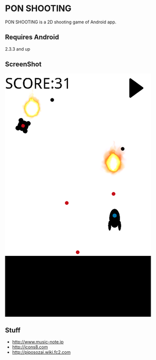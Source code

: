 # PON SHOOTING
PON SHOOTING is a 2D shooting game of Android app.

## Requires Android
2.3.3 and up

## ScreenShot
![SS](./SS.png)

## Stuff
- http://www.music-note.jp
- http://icons8.com
- http://piposozai.wiki.fc2.com

